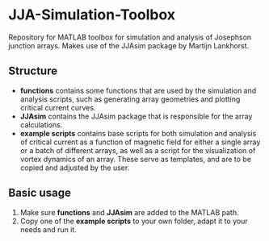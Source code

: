 # JJA-Simulation-Toolbox

Repository for MATLAB toolbox for simulation and analysis of Josephson junction arrays. Makes use of the JJAsim package by Martijn Lankhorst.

## Structure
* **functions** contains some functions that are used by the simulation and analysis scripts, such as generating array geometries and plotting critical current curves.
* **JJAsim** contains the JJAsim package that is responsible for the array calculations.
* **example scripts** contains base scripts for both simulation and analysis of critical current as a function of magnetic field for either a single array or a batch of different arrays, as well as a script for the visualization of vortex dynamics of an array. These serve as templates, and are to be copied and adjusted by the user.

## Basic usage
1. Make sure **functions** and **JJAsim** are added to the MATLAB path.
2. Copy one of the **example scripts** to your own folder, adapt it to your needs and run it.
